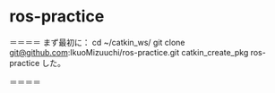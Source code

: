 # ros-practice

＝＝＝＝
まず最初に：
cd ~/catkin_ws/
git clone git@github.com:IkuoMizuuchi/ros-practice.git
catkin_create_pkg ros-practice
した。

＝＝＝＝
